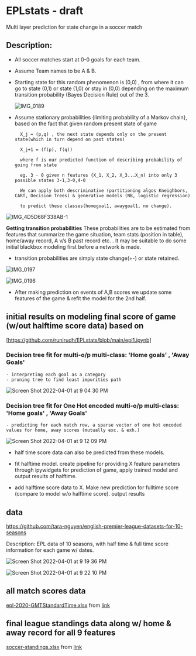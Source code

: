 # EPLstats - draft 
Multi layer prediction for state change in a soccer match


## Description:

- All soccer matches start at 0-0 goals for each team. 

- Assume Team names to be A & B.

- Starting state for this random phenomenon is (0,0) , from where it can go to state 
  (0,1) or state (1,0) or stay in (0,0) depending on the maximum transition probability 
  (Bayes Decision Rule) out of the 3. 
  
  ![IMG_0189](https://user-images.githubusercontent.com/96305841/161407555-29eb74ca-e9ec-431b-9868-b0aa54f0c371.jpg)

- Assume stationary probabilities {limiting probability of a Markov chain}, based on the fact that given random present state of game 

        X_j = (p,q) , the next state depends only on the present state(which in turn depend on past states)
        
        X_j+1 = (f(p), f(q))
        
        where f is our predicted function of describing probability of going from state 
        
        eg. 3 - 0 given n features {X_1, X_2, X_3...X_n) into only 3 possible states 3-1,3-0,4-0 
        
        We can apply both descriminative (partitioning algos Kneighbors, CART, Decision Trees) & generative models (NB, logistic regression)
        
        to predict these classes(homegoal1, awaygoal1, no change).
        
![IMG_4D5D68F338AB-1](https://user-images.githubusercontent.com/96305841/161445203-d0eec127-caf4-442f-b200-c17894b603b3.jpeg)
     

      
**Getting transition probabilities**
  These probabilities are to be estimated from features that 
  summarize the game situation, team stats (position in table), home/away record, A v/s B past record etc. .
  It may be suitable to do some initial blackbox modeling first before a network is made.
  
- transition probabilities are simply state change(+-) or state retained. 
  
![IMG_0197](https://user-images.githubusercontent.com/96305841/161445667-6281cd62-1a67-4504-b79c-994f7535968a.jpg)

![IMG_0196](https://user-images.githubusercontent.com/96305841/161445259-94458818-7802-4cb7-9656-d443d8ec7e5f.jpg)


- After making prediction on events of A,B scores we update some features of the game & refit the model for the 2nd half.
 
## initial results on modeling final score of game (w/out halftime score data) based on 
  [https://github.com/runirudh/EPLstats/blob/main/epl1.ipynb] 

### Decision tree fit for multi-o/p multi-class: 'Home goals' , 'Away Goals' 
    - interpreting each goal as a category
    - pruning tree to find least impurities path
![Screen Shot 2022-04-01 at 9 04 30 PM](https://user-images.githubusercontent.com/96305841/161358242-9bf98d16-c4a5-4b6d-bebf-866c21ceceff.png)

### Decision tree fit for One Hot encoded multi-o/p multi-class: 'Home goals' , 'Away Goals'
    - predicting for each match row, a sparse vector of one hot encoded values for home, away scores (mutually exc. & exh.)

![Screen Shot 2022-04-01 at 9 12 09 PM](https://user-images.githubusercontent.com/96305841/161359538-fb7a6234-73b6-4822-9204-d533632253f6.png)


 -  half time score data can also be predicted from these models. 

 -  fit halftime model. create pipeline for providing X feature parameters through ipywidgets for prediction of game,
    apply trained model and output results of halftime.
    
 -  add halftime score data to X. Make new prediction for fulltime score (compare to model w/o halftime score). output results  

## data 
https://github.com/tara-nguyen/english-premier-league-datasets-for-10-seasons

Description: EPL data of 10 seasons, with half time & full time score information for each game w/ dates.


![Screen Shot 2022-04-01 at 9 19 36 PM](https://user-images.githubusercontent.com/96305841/161359888-ee970bb1-915f-4e82-9d0c-80422a7ad53b.png)

![Screen Shot 2022-04-01 at 9 22 10 PM](https://user-images.githubusercontent.com/96305841/161360000-e11a058e-a7d0-4503-88c5-59d61de1628e.png)

## all match scores data
[epl-2020-GMTStandardTime.xlsx](https://github.com/runirudh/EPLstats/files/7877241/epl-2020-GMTStandardTime.xlsx) from [link](https://fixturedownload.com/results/epl-2020)

## final league standings data along w/ home & away record for all 9 features
[soccer-standings.xlsx](https://github.com/runirudh/EPLstats/files/7879089/soccer-standings.xlsx) from [link](https://www.rotowire.com/soccer/league-table.php?season=2020)




